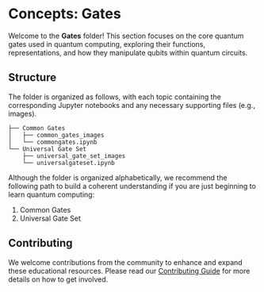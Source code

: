 # Concepts: Gates

Welcome to the **Gates** folder! This section focuses on the core quantum gates used in quantum computing, exploring their functions, representations, and how they manipulate qubits within quantum circuits.

## Structure

The folder is organized as follows, with each topic containing the corresponding Jupyter notebooks and any necessary supporting files (e.g., images).

```
├── Common Gates
│   ├── common_gates_images
│   └── commongates.ipynb
└── Universal Gate Set
    ├── universal_gate_set_images
    └── universalgateset.ipynb

```

Although the folder is organized alphabetically, we recommend the following path to build a coherent understanding if you are just beginning to learn quantum computing:

1. Common Gates
2. Universal Gate Set

## Contributing

We welcome contributions from the community to enhance and expand these educational resources. Please read our [Contributing Guide](https://quantum-education-modules.readthedocs.io/en/latest/user/contribute.html) for more details on how to get involved.
